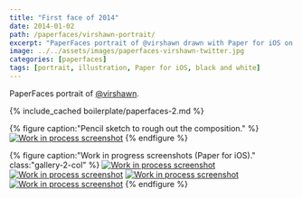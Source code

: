 ```yaml
---
title: "First face of 2014"
date: 2014-01-02
path: /paperfaces/virshawn-portrait/
excerpt: "PaperFaces portrait of @virshawn drawn with Paper for iOS on an iPad."
image: ../../assets/images/paperfaces-virshawn-twitter.jpg
categories: [paperfaces]
tags: [portrait, illustration, Paper for iOS, black and white]
---
```


PaperFaces portrait of [@virshawn](https://twitter.com/virshawn).

{% include_cached boilerplate/paperfaces-2.md %}

{% figure caption:"Pencil sketch to rough out the composition." %}
[![Work in process screenshot](../../assets/images/paperfaces-virshawn-process-1-750.jpg)](../../assets/images/paperfaces-virshawn-process-1-lg.jpg)
{% endfigure %}

{% figure caption:"Work in progress screenshots (Paper for iOS)." class:"gallery-2-col" %}
[![Work in process screenshot](../../assets/images/paperfaces-virshawn-process-2-600.jpg)](../../assets/images/paperfaces-virshawn-process-2-lg.jpg)
[![Work in process screenshot](../../assets/images/paperfaces-virshawn-process-3-600.jpg)](../../assets/images/paperfaces-virshawn-process-3-lg.jpg)
[![Work in process screenshot](../../assets/images/paperfaces-virshawn-process-4-600.jpg)](../../assets/images/paperfaces-virshawn-process-4-lg.jpg)
[![Work in process screenshot](../../assets/images/paperfaces-virshawn-process-5-600.jpg)](../../assets/images/paperfaces-virshawn-process-5-lg.jpg)
{% endfigure %}
